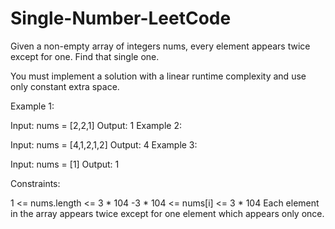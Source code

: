# Single-Number-LeetCode
Given a non-empty array of integers nums, every element appears twice except for one. Find that single one.

You must implement a solution with a linear runtime complexity and use only constant extra space.

 

Example 1:

Input: nums = [2,2,1]
Output: 1
Example 2:

Input: nums = [4,1,2,1,2]
Output: 4
Example 3:

Input: nums = [1]
Output: 1
 

Constraints:

1 <= nums.length <= 3 * 104
-3 * 104 <= nums[i] <= 3 * 104
Each element in the array appears twice except for one element which appears only once.
